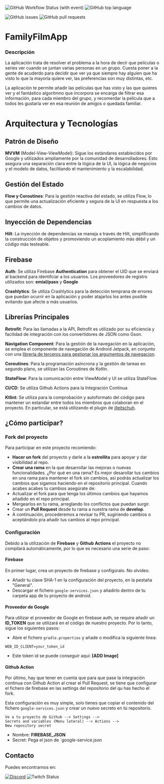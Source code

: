 ![GitHub Workflow Status (with event)](https://img.shields.io/github/actions/workflow/status/apptolast/FamilyFilmApp/build.yml)
![GitHub top language](https://img.shields.io/github/languages/top/apptolast/FamilyFilmApp)

![GitHub issues](https://img.shields.io/github/issues/apptolast/FamilyFilmApp)
![GitHub pull requests](https://img.shields.io/github/issues-pr/apptolast/FamilyFilmApp)


# FamilyFilmApp

### Descripción

La aplicación trata de resolver el problema a la hora de decir que películas o series ver cuando se juntan varias personas en un grupo. Cuesta poner a la gente de acuderdo para decidir que ver ya que siempre hay alguien que ha visto lo que la mayoría quiere ver, las preferencias son muy distintas, etc.

La aplicación te permite añadir las películas que has visto y las que quieres ver y el fantástico algoritmno que incorpora se encarga de filtrar esa información, para cada miembro del grupo, y recomerdar la película que a todos les gustaría ver en esa reunión de amigos o quedada familiar.

# Arquitectura y Tecnologías

## Patrón de Diseño
**MVVM** (Model-View-ViewModel): Sigue los estándares establecidos por Google y utilizados ampliamente por la comunidad de desarrolladores. Esto asegura una separación clara entre la lógica de la UI, la lógica de negocios y el modelo de datos, facilitando el mantenimiento y la escalabilidad.

## Gestión del Estado
**Flow y Coroutines**: Para la gestión reactiva del estado, se utiliza Flow, lo que permite una actualización eficiente y segura de la UI en respuesta a los cambios de datos.

## Inyección de Dependencias
**Hilt**: La inyección de dependencias se maneja a través de Hilt, simplificando la construcción de objetos y promoviendo un acoplamiento más débil y un código más testeable.

## Firebase
**Auth**: Se utiliza Firebase **Authentication** para obtener el UID que se enviará al backend para identifciar a los usuarios. Los proveedores de registro utilizados son: **emial/pass** y **Google**

**Crashlytics**: Se utiliza Crashlytics para la detección temprana de errores que puedan ocurrir en la aplicación y poder atajarlos los antes posible evitando que afecte a más usuarios.

## Librerías Principales
**Retrofit**: Para las llamadas a la API, Retrofit es utilizado por su eficiencia y facilidad de integración con los convertidores de JSON como Gson.

**Navigation Component**: Para la gestión de la navegación en la aplicación, se emplea el componente de navegación de Android Jetpack, en conjunto con una [libreria de terceros para gestionar los argumentos de navegacion](https://github.com/dilrajsingh1997/safe-compose-args).

**Coroutines**: Para la programación asíncrona y la gestión de tareas en segundo plano, se utilizan las Coroutines de Kotlin.

**StateFlow**: Para la comunicación entre ViewModel y UI se utiliza StateFlow.

**CI/CD**: Se utiliza Github Actions para la Integración Continua

**Ktlint**: Se utiliza para la comprobación y autoformato del código para mantener un estandar entre todos los miembros que colaboran en el proyecto. En particular, se está utilizando el plugin de [jlleitschuh](https://github.com/JLLeitschuh/ktlint-gradle).

## ¿Cómo participar?
### Fork del proyecto
Para participar en este proyecto recomiendo:

*  **Hacer un fork** del proyecto y darle a la **estrellita** para apoyar y dar visibilidad al repo.
*  **Crear una rama** en la que desarrollar las mejoras o nuevas funcionalidades. ¿Por qué en una rama? Es mejor desarollar tus cambios en una rama para mantener el fork sin cambios, así podrás actualizar los cambios que sigamos haciendo en el repositorio principal. Cuando acabes acabes tu cambios asegúrate de:
* Actualizar el fork para que tenga los últimos cambios que hayamos añadido en el repo principal.
*  Mergearlos en tu rama, arreglando los conflictos que puedan surgir.
*  Crear un **Pull Request** desde tu rama a nuestra rama de **develop**.
*  A continuación, procederemos a revisar tu PR, sugiriendo cambios o aceptándolo pra añadir tus cambios al repo principal.

### Configuración
Debido a la utilización de **Firebase** y **Github Actions** el proyecto no compilará automáticamente, por lo que es necesario una serie de paso:

#### Firebase
En primer lugar, crea un proyecto de firebase y configúralo. No olvides:

* Añadir tu clave SHA-1 en la configuración del proyecto, en la pestaña "General".
* Descargar el fichero `google-services.json` y añadirlo dentro de tu carpeta app de tu proyecto de android.

#### Proveedor de Google
Para utilizar el proveedor de Google en firebase auth, se require añadir un **ID_TOKEN** que se utilizará en el código de nuestro proyecto. Por lo tanto, sigue los siguientes pasos:
* Abre el fichero `gradle.properties` y añade o modifica la siguiente linea:

```
WEB_ID_CLIENT=your_token_id
```
* Este token id se puede conseguir aqui:
  **[ADD Image]**

#### Github Action
Por último, hay que tener en cuenta que para que pase la integración continua con Github Action al crear el Pull Request, se tiene que configurar el fichero de firebase en las settings del repositorio del qu has hecho el fork.

Esta configuración es muy simple, solo tienes que copiar el contenido del fichero `google-services.json` y crear un nuevo secreto en tú repositorio.

```
Ve a tu proyecto de Github --> Settings -->
Secrets and variables (Menu lateral) --> Actions -->
New repository secret
```

* Nombre: **FIREBASE_JSON**
* Secret: Pega el json de `google-service.json

## Contacto
Puedes encontrarnos en:

[![Discord](https://img.shields.io/badge/-Discord-7289DA?style=flat-square&logo=discord&logoColor=white)](https://discord.gg/eM25JGk3TC)
![Twitch Status](https://img.shields.io/twitch/status/AndroidZen)

